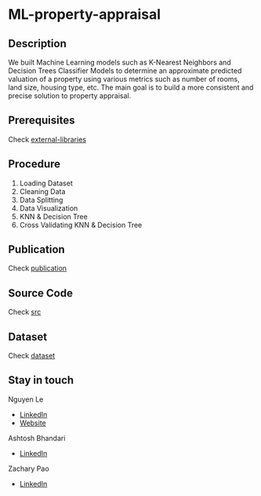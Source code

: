 # ML-property-appraisal

## Description
We built Machine Learning models such as K-Nearest Neighbors and Decision Trees Classifier Models to determine an approximate predicted valuation of a property using various metrics such as number of rooms, land size, housing type, etc. The main goal is to build a more consistent and precise solution to property appraisal.

## Prerequisites
Check [external-libraries](https://github.com/FilipLe/ML-property-appraisal/tree/main/external-libraries)

## Procedure 
1. Loading Dataset
2. Cleaning Data
3. Data Splitting
4. Data Visualization
5. KNN & Decision Tree
6. Cross Validating KNN & Decision Tree

## Publication
Check [publication](google.com)

## Source Code 
Check [src](google.com)

## Dataset
Check [dataset](https://github.com/FilipLe/ML-property-appraisal/tree/main/dataset)

## Stay in touch
Nguyen Le
- [LinkedIn](http://linkedin.com/in/nguyenle04/)
- [Website](http://filiple.github.io)

Ashtosh Bhandari
- [LinkedIn](https://www.linkedin.com/in/ashtosh-bhandari-8056b1246/)

Zachary Pao
- [LinkedIn](https://www.linkedin.com/in/zachary-pao-506788161/)
